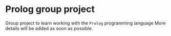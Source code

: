 Prolog group project
==============
Group project to learn working with the `Prolog` programming language
More details will be added as soon as possible.
